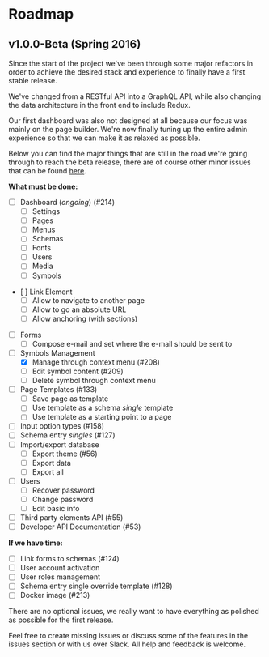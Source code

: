 Roadmap
=======

v1.0.0-Beta (Spring 2016)
-------------------------

Since the start of the project we've been through some major refactors in
order to achieve the desired stack and experience to finally have a first stable
release.

We've changed from a RESTful API into a GraphQL API, while also changing the data
architecture in the front end to include Redux.

Our first dashboard was also not designed at all because our focus was mainly on
the page builder. We're now finally tuning up the entire admin experience
so that we can make it as relaxed as possible.

Below you can find the major things that are still in the road we're going through to
reach the beta release, there are of course other minor issues that can be found
[here](https://github.com/relax/relax/milestones/1.0.0-Beta).

**What must be done:**
- [ ] Dashboard (*ongoing*) (#214)
  - [ ] Settings
  - [ ] Pages
  - [ ] Menus
  - [ ] Schemas
  - [ ] Fonts
  - [ ] Users
  - [ ] Media
  - [ ] Symbols
- [ ] Link Element
  - [ ] Allow to navigate to another page
  - [ ] Allow to go an absolute URL
  - [ ] Allow anchoring (with sections)
- [ ] Forms
  - [ ] Compose e-mail and set where the e-mail should be sent to
- [ ] Symbols Management
  - [x] Manage through context menu (#208)
  - [ ] Edit symbol content (#209)
  - [ ] Delete symbol through context menu
- [ ] Page Templates (#133)
  - [ ] Save page as template
  - [ ] Use template as a schema *single* template
  - [ ] Use template as a starting point to a page
- [ ] Input option types (#158)
- [ ] Schema entry *singles* (#127)
- [ ] Import/export database
  - [ ] Export theme (#56)
  - [ ] Export data
  - [ ] Export all
- [ ] Users
  - [ ] Recover password
  - [ ] Change password
  - [ ] Edit basic info
- [ ] Third party elements API (#55)
- [ ] Developer API Documentation (#53)

**If we have time:**
- [ ] Link forms to schemas (#124)
- [ ] User account activation
- [ ] User roles management
- [ ] Schema entry single override template (#128)
- [ ] Docker image (#213)

There are no optional issues, we really want to have everything as polished as
possible for the first release.

Feel free to create missing issues or discuss some of the features in the issues
section or with us over Slack. All help and feedback is welcome.
